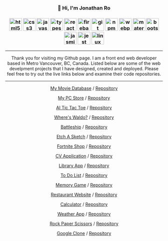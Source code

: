<!-- https://devicon.dev/ -->

<h3 align="center">👋 Hi, I'm Jonathan Ro</h3>

<h3 align="center">
<img loading="lazy" src="https://cdn.jsdelivr.net/gh/devicons/devicon/icons/html5/html5-plain-wordmark.svg" alt="html5" width="40" height="40"/>
<img loading="lazy" src="https://cdn.jsdelivr.net/gh/devicons/devicon/icons/css3/css3-plain-wordmark.svg" alt="css3" width="40" height="40"/>
<img loading="lazy" src="https://cdn.jsdelivr.net/gh/devicons/devicon/icons/javascript/javascript-plain.svg" alt="javascript" width="40" height="40"/>
<img loading="lazy" src="https://cdn.jsdelivr.net/gh/devicons/devicon/icons/typescript/typescript-plain.svg" alt="typescript" width="40" height="40"/>
<img loading="lazy" src="https://cdn.jsdelivr.net/gh/devicons/devicon/icons/react/react-original-wordmark.svg" alt="react" width="40" height="40"/>
<img loading="lazy" src="https://cdn.jsdelivr.net/gh/devicons/devicon/icons/firebase/firebase-plain-wordmark.svg" alt="firebase" width="40" height="40"/>
<img loading="lazy" src="https://cdn.jsdelivr.net/gh/devicons/devicon/icons/git/git-plain-wordmark.svg" alt="git" width="40" height="40"/>
<img loading="lazy" src="https://cdn.jsdelivr.net/gh/devicons/devicon/icons/npm/npm-original-wordmark.svg" alt="npm" width="40" height="40"/>
<img loading="lazy" src="https://cdn.jsdelivr.net/gh/devicons/devicon/icons/webpack/webpack-original-wordmark.svg" alt="webpack" width="40" height="40"/>
<img loading="lazy" src="https://github.com/prplx/svg-logos/blob/master/svg/materialize.svg" alt="materializecss" width="40" height="40"/>
<img loading="lazy" src="https://cdn.jsdelivr.net/gh/devicons/devicon/icons/bootstrap/bootstrap-plain-wordmark.svg"  alt="bootstrap" width="40" height="40"/>
<img loading="lazy" src="https://cdn.jsdelivr.net/gh/devicons/devicon/icons/jasmine/jasmine-plain-wordmark.svg" alt="jasmine" width="40" height="40"/>
<img loading="lazy" src="https://cdn.jsdelivr.net/gh/devicons/devicon/icons/jest/jest-plain.svg" alt="jest" width="40" height="40"/>
<img loading="lazy" src="https://cdn.jsdelivr.net/gh/devicons/devicon/icons/linux/linux-original.svg" alt="linux" width="40" height="40"/>
</h3>

---

<div align="center">
Thank you for visiting my Github page. I am a front end web developer based in Metro Vancouver, BC, Canada. Listed below are some of the web develpment projects that I have designed, created and deployed. Please feel free to try out the live links below and examine their code repositories.
</div>

---

<div align="center">
  
[My Movie Database](https://mmdb-97518.web.app) / [Repository](https://github.com/jonro2955/odin_javascript_12_mmdb)

[My PC Store](https://jonro2955.github.io/my_pc_store/) / [Repository](https://github.com/jonro2955/my_pc_store) 

[AI Tic Tac Toe](https://jonro2955.github.io/odin_javascript_2_tictactoe/) / [Repository](https://github.com/jonro2955/odin_javascript_2_tictactoe) 

[Where's Waldo?](https://jonro2955.github.io/odin_javascript_11_wheres_waldo/) / [Repository](https://github.com/jonro2955/odin_javascript_11_wheres_waldo) 

[Battleship](https://jonro2955.github.io/odin_javascript_7_battleship_2.0/) / [Repository](https://github.com/jonro2955/odin_javascript_7_battleship_2.0) 

[Etch A Sketch](https://jonro2955.github.io/odin_foundations_4_etch_a_sketch/) / [Repository](https://github.com/jonro2955/odin_foundations_4_etch_a_sketch)  

[Fortnite Shop](https://jonro2955.github.io/fortnite-shop-react-router-practice/) / [Repository](https://github.com/jonro2955/fortnite-shop-react-router-practice) 

[CV Application](https://jonro2955.github.io/odin_javascript_8_cv_application/) / [Repository](https://github.com/jonro2955/odin_javascript_8_cv_application) 

[Library App](https://jonro2955.github.io/odin_javaScript_1_library/) / [Repository](https://github.com/jonro2955/odin_javaScript_1_library) 

[To Do List](https://jonro2955.github.io/odin_javascript_4_todo_list/) / [Repository](https://github.com/jonro2955/odin_javascript_4_todo_list) 

[Memory Game](https://jonro2955.github.io/odin_javascript_9_memory_card/) / [Repository](https://github.com/jonro2955/my_pc_store) 

[Restaurant Website](https://jonro2955.github.io/odin_javascript_3_restaurant_page/) / [Repository](https://github.com/jonro2955/odin_javascript_3_restaurant_page) 

[Calculator](https://jonro2955.github.io/odin_foundations_5_calculator/) / [Repository](https://github.com/jonro2955/odin_foundations_5_calculator) 

[Weather App](https://jonro2955.github.io/odin_javascript_5_weather_app/) / [Repository](https://github.com/jonro2955/odin_javascript_5_weather_app) 

[Rock Paper Scissors](https://jonro2955.github.io/odin_foundations_3_rock_paper_scissors/) / [Repository](https://github.com/jonro2955/odin_foundations_3_rock_paper_scissors) 

[Google Clone](https://jonro2955.github.io/odin_foundations_2_google_homepage/) / [Repository](https://github.com/jonro2955/odin_foundations_2_google_homepage)

 </div>
